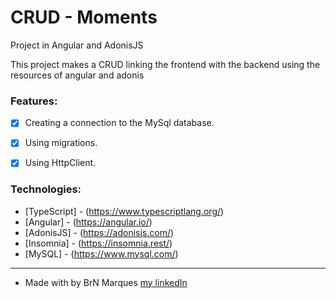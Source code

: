 # CRUD - Moments

Project in Angular and AdonisJS

<p>This project makes a CRUD linking the frontend with the backend using the resources of angular and adonis</p>

### Features:

* [x] Creating a connection to the MySql database.
* [x] Using migrations.
* [X] Using HttpClient.


### Technologies:

* [TypeScript] - (https://www.typescriptlang.org/)
* [Angular] - (https://angular.io/)
* [AdonisJS] - (https://adonisjs.com/)
* [Insomnia] - (https://insomnia.rest/) 
* [MySQL] - (https://www.mysql.com/)

_______________________________

* Made with by BrN Marques [my linkedIn](https://www.linkedin.com/in/brunomarques85/)
